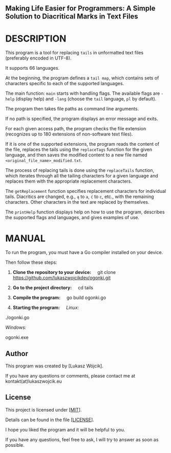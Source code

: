 ## Making Life Easier for Programmers: A Simple Solution to Diacritical Marks in Text Files ##

# DESCRIPTION

This program is a tool for replacing `tails` in unformatted text files (preferably encoded in UTF-8).

It supports 66 languages.

At the beginning, the program defines a `tail map`, which contains sets of characters specific to each of the supported languages.

The main function: `main` starts with handling flags. The available flags are `-help` (display help) and `-lang` <language> (choose the `tail` language, `pl` by default).

The program then takes file paths as command line arguments.

If no path is specified, the program displays an error message and exits.

For each given access path, the program checks the file extension (recognizes up to 180 extensions of non-software text files).

If it is one of the supported extensions, the program reads the content of the file, replaces the tails using the `replaceTags` function for the given language, and then saves the modified content to a new file named `<original_file_name>_modified.txt`.

The process of replacing tails is done using the `replaceTails` function, which iterates through all the tailing characters for a given language and replaces them with the appropriate replacement characters.

The `getReplacement` function specifies replacement characters for individual tails.
Diacritics are changed, e.g., `ą` to `a`, `ć` to `c`, etc., with the remaining characters.
Other characters in the text are replaced by themselves.

The `printHelp` function displays help on how to use the program, describes the supported flags and languages, and gives examples of use.

# MANUAL

To run the program, you must have a Go compiler installed on your device.

Then follow these steps:

1. **Clone the repository to your device:**
   
git clone https://github.com/lukaszwojcikdev/ogonki.git

2. **Go to the project directory:**
   
cd tails

4. **Compile the program:**
   
go build ogonki.go

4. **Starting the program:**
   
*Linux:*

./ogonki.go

*Windows:*

ogonki.exe

## Author

This program was created by [Lukasz Wójcik].

If you have any questions or comments, please contact me at kontakt(at)lukaszwojcik.eu

## License

This project is licensed under [[MIT](https://opensource.org/license/mit/)].

Details can be found in the file [[LICENSE](https://github.com/lukaszwojcikdev/ogonki/blob/main/LICENSE)].

I hope you liked the program and it will be helpful to you.

If you have any questions, feel free to ask, I will try to answer as soon as possible.
